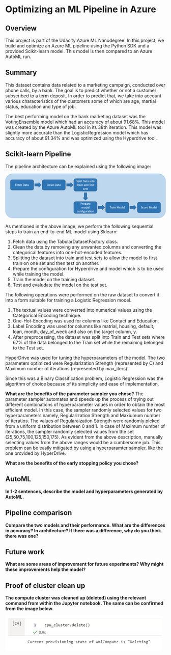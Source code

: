 # Optimizing an ML Pipeline in Azure

## Overview
This project is part of the Udacity Azure ML Nanodegree.
In this project, we build and optimize an Azure ML pipeline using the Python SDK and a provided Scikit-learn model.
This model is then compared to an Azure AutoML run.

## Summary
This dataset contains data related to a marketing campaign, conducted over phone calls, by a bank. The goal is to predict whether or not a customer subscribed to a term deposit. In order to predict that, we take into account various characteristics of the customers some of which are age, martial status, education and type of job.

The best performing model on the bank marketing dataset was the VotingEnsemble model which had an accuracy of about 91.68%. This model was created by the Azure AutoML tool in its 38th iteration. This model was slightly more accurate than the LogisticRegression model which has accuracy of about 91.34% and was optimized using the Hyperdrive tool.

## Scikit-learn Pipeline

The pipeline architecture can be explained using the following image:

![delete_cluster_proof](./sklearn-pipeline.png)

As mentioned in the above image, we perform the following sequential steps to train an end-to-end ML model using Sklearn:
1. Fetch data using the TabularDatasetFactory class.
2. Clean the data by removing any unwanted columns and converting the categorical features into one-hot-encoded features.
3. Splitting the dataset into train and test sets to allow the model to first train on one set and then test on another.
4. Prepare the configuration for Hyperdrive and model which is to be used while training the model.
5. Train the model on the training dataset.
6. Test and evaludate the model on the test set.

The following operations were performed on the raw dataset to convert it into a form suitable for training a Logistic Regression model.
1. The textual values were converted into numerical values using the Categorical Encoding technique.
2. One-Hot-Encoding was used for columns like Contact and Education.
3. Label Encoding was used for columns like matrial, housing, default, loan, month, day_of_week and also on the target column, y.
4. After preprocessing, the dataset was split into Train and Test sets where 67% of the data belonged to the Train set while the remaining belonged to the Test set.

HyperDrive was used for tuning the hyperparameters of the model. The two parameters optimized were Regularization Strength (represented by C) and Maximum number of iterations (represented by max_iters).

Since this was a Binary Classification problem, Logistic Regression was the algorithm of choice because of its simplicity and ease of implementation.

**What are the benefits of the parameter sampler you chose?**
The parameter sampler automates and speeds up the process of trying out different combinations of hyperparameter values in order to obtain the most efficient model. In this case, the sampler randomly selected values for two hyperparameters namely, Regularization Strength and Maxiumum number of iteratios. The values of Regularaization Strength were randomly picked from a uniform distribution between 0 and 1. In case of Maximum number of iterations, the sampler randomly selected values from the set (25,50,75,100,125,150,175).
As evident from the above description, manually selecting values from the above ranges would be a cumbersome job. This problem can be easily mitigated by using a hyperparamter sampler, like the one provided by HyperDrive.

**What are the benefits of the early stopping policy you chose?**

## AutoML
**In 1-2 sentences, describe the model and hyperparameters generated by AutoML.**

## Pipeline comparison
**Compare the two models and their performance. What are the differences in accuracy? In architecture? If there was a difference, why do you think there was one?**

## Future work
**What are some areas of improvement for future experiments? Why might these improvements help the model?**

## Proof of cluster clean up
**The compute cluster was cleaned up (deleted) using the relevant command from within the Jupyter notebook. The same can be confirmed from the image below.**

![delete_cluster_proof](./delete_cluster.PNG)

